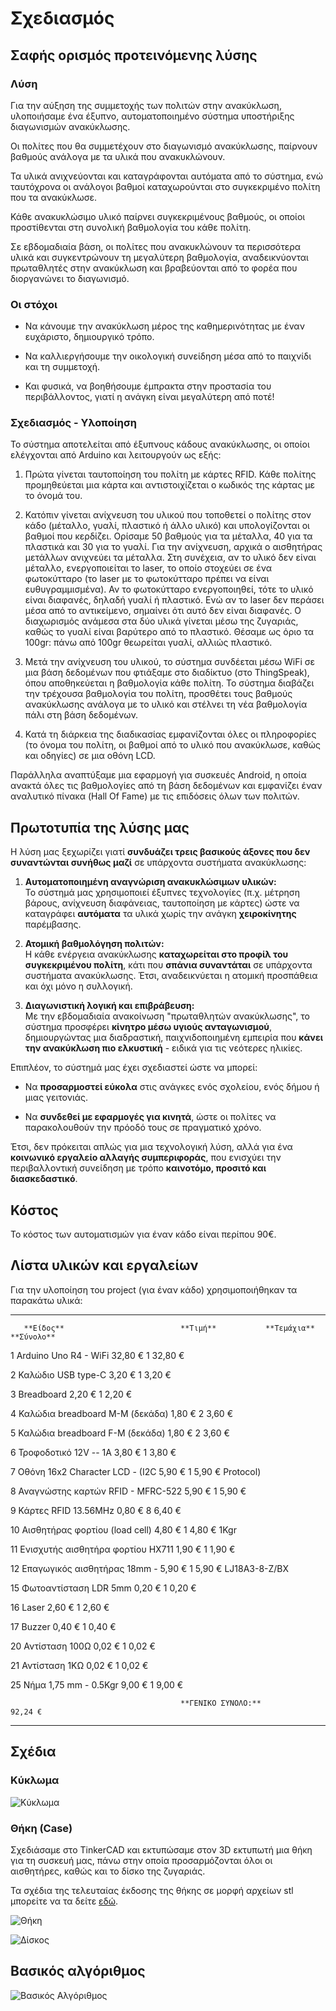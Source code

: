 # Σχεδιασμός

## Σαφής ορισμός προτεινόμενης λύσης

### Λύση

Για την αύξηση της συμμετοχής των πολιτών στην ανακύκλωση, υλοποιήσαμε ένα έξυπνο, αυτοματοποιημένο σύστημα υποστήριξης διαγωνισμών ανακύκλωσης.

Οι πολίτες που θα συμμετέχουν στο διαγωνισμό ανακύκλωσης, παίρνουν βαθμούς ανάλογα με τα υλικά που ανακυκλώνουν.

Τα υλικά ανιχνεύονται και καταγράφονται αυτόματα από το σύστημα, ενώ ταυτόχρονα οι ανάλογοι βαθμοί καταχωρούνται στο συγκεκριμένο πολίτη που τα ανακύκλωσε.

Κάθε ανακυκλώσιμο υλικό παίρνει συγκεκριμένους βαθμούς, οι οποίοι προστίθενται στη συνολική βαθμολογία του κάθε πολίτη.

Σε εβδομαδιαία βάση, οι πολίτες που ανακυκλώνουν τα περισσότερα υλικά και συγκεντρώνουν τη μεγαλύτερη βαθμολογία, αναδεικνύονται πρωταθλητές στην ανακύκλωση και βραβεύονται από το φορέα που διοργανώνει το διαγωνισμό.

### Οι στόχοι

-   Να κάνουμε την ανακύκλωση μέρος της καθημερινότητας με έναν ευχάριστο, δημιουργικό τρόπο.

-   Να καλλιεργήσουμε την οικολογική συνείδηση μέσα από το παιχνίδι και τη συμμετοχή.

-   Και φυσικά, να βοηθήσουμε έμπρακτα στην προστασία του περιβάλλοντος, γιατί η ανάγκη είναι μεγαλύτερη από ποτέ!

### Σχεδιασμός - Υλοποίηση

Το σύστημα αποτελείται από έξυπνους κάδους ανακύκλωσης, οι οποίοι ελέγχονται από Arduino και λειτουργούν ως εξής:

1.  Πρώτα γίνεται ταυτοποίηση του πολίτη με κάρτες RFID. Κάθε πολίτης προμηθεύεται μια κάρτα και αντιστοιχίζεται ο κωδικός της κάρτας με το όνομά του.

2.  Κατόπιν γίνεται ανίχνευση του υλικού που τοποθετεί ο πολίτης στον κάδο (μέταλλο, γυαλί, πλαστικό ή άλλο υλικό) και υπολογίζονται οι βαθμοί που κερδίζει. Ορίσαμε 50 βαθμούς για τα μέταλλα, 40 για τα πλαστικά και 30 για το γυαλί. Για την ανίχνευση, αρχικά ο αισθητήρας μετάλλων ανιχνεύει τα μέταλλα. Στη συνέχεια, αν το υλικό δεν είναι μέταλλο, ενεργοποιείται το laser, το οποίο στοχεύει σε ένα φωτοκύτταρο (το laser με το φωτοκύτταρο πρέπει να είναι ευθυγραμμισμένα). Αν το φωτοκύτταρο ενεργοποιηθεί, τότε το υλικό είναι διαφανές, δηλαδή γυαλί ή πλαστικό. Ενώ αν το laser δεν περάσει μέσα από το αντικείμενο, σημαίνει ότι αυτό δεν είναι διαφανές. Ο διαχωρισμός ανάμεσα στα δύο υλικά γίνεται μέσω της ζυγαριάς, καθώς το γυαλί είναι βαρύτερο από το πλαστικό. Θέσαμε ως όριο τα 100gr: πάνω από 100gr θεωρείται γυαλί, αλλιώς πλαστικό.

3.  Μετά την ανίχνευση του υλικού, το σύστημα συνδέεται μέσω WiFi σε μια βάση δεδομένων που φτιάξαμε στο διαδίκτυο (στο ThingSpeak), όπου αποθηκεύεται η βαθμολογία κάθε πολίτη. Το σύστημα διαβάζει την τρέχουσα βαθμολογία του πολίτη, προσθέτει τους βαθμούς ανακύκλωσης ανάλογα με το υλικό και στέλνει τη νέα βαθμολογία πάλι στη βάση δεδομένων.

4.  Κατά τη διάρκεια της διαδικασίας εμφανίζονται όλες οι πληροφορίες (το όνομα του πολίτη, οι βαθμοί από το υλικό που ανακύκλωσε, καθώς και οδηγίες) σε μια οθόνη LCD.

Παράλληλα αναπτύξαμε μια εφαρμογή για συσκευές Android, η οποία ανακτά όλες τις βαθμολογίες από τη βάση δεδομένων και εμφανίζει έναν αναλυτικό πίνακα (Hall Of Fame) με τις επιδόσεις όλων των πολιτών.

## Πρωτοτυπία της λύσης μας

Η λύση μας ξεχωρίζει γιατί **συνδυάζει τρεις βασικούς άξονες που δεν
συναντώνται συνήθως μαζί** σε υπάρχοντα συστήματα ανακύκλωσης:

1.  **Αυτοματοποιημένη αναγνώριση ανακυκλώσιμων υλικών:**\
    Το σύστημά μας χρησιμοποιεί έξυπνες τεχνολογίες (π.χ. μέτρηση βάρους, ανίχνευση διαφάνειας, ταυτοποίηση με κάρτες) ώστε να καταγράφει **αυτόματα** τα υλικά χωρίς την ανάγκη **χειροκίνητης** παρέμβασης.

2.  **Ατομική βαθμολόγηση πολιτών:**\
    Η κάθε ενέργεια ανακύκλωσης **καταχωρείται στο προφίλ του συγκεκριμένου πολίτη**, κάτι που **σπάνια συναντάται** σε υπάρχοντα συστήματα ανακύκλωσης. Έτσι, αναδεικνύεται η ατομική προσπάθεια και όχι μόνο η συλλογική.

4.  **Διαγωνιστική λογική και επιβράβευση:**\
    Με την εβδομαδιαία ανακοίνωση "πρωταθλητών ανακύκλωσης", το σύστημα προσφέρει **κίνητρο μέσω υγιούς ανταγωνισμού**, δημιουργώντας μια διαδραστική, παιχνιδοποιημένη εμπειρία που **κάνει την ανακύκλωση πιο ελκυστική** - ειδικά για τις νεότερες ηλικίες.

Επιπλέον, το σύστημά μας έχει σχεδιαστεί ώστε να μπορεί:

-   Να **προσαρμοστεί εύκολα** στις ανάγκες ενός σχολείου, ενός δήμου ή μιας γειτονιάς.

-   Να **συνδεθεί με εφαρμογές για κινητά**, ώστε οι πολίτες να παρακολουθούν την πρόοδό τους σε πραγματικό χρόνο.

Έτσι, δεν πρόκειται απλώς για μια τεχνολογική λύση, αλλά για ένα **κοινωνικό εργαλείο αλλαγής συμπεριφοράς**, που ενισχύει την περιβαλλοντική συνείδηση με τρόπο **καινοτόμο, προσιτό και διασκεδαστικό**.

## Κόστος

Το κόστος των αυτοματισμών για έναν κάδο είναι περίπου 90€.

## Λίστα υλικών και εργαλείων

Για την υλοποίηση του project (για έναν κάδο) χρησιμοποιήθηκαν τα
παρακάτω υλικά:

  ---- ---------------------------------- ------------------ ------------- ------------
       **Είδος**                          **Τιμή**           **Τεμάχια**   **Σύνολο**

  1    Arduino Uno R4 - WiFi              32,80 €            1             32,80 €

  2    Καλώδιο USB type-C                 3,20 €             1             3,20 €

  3    Breadboard                         2,20 €             1             2,20 €

  4    Καλώδια breadboard Μ-Μ (δεκάδα)    1,80 €             2             3,60 €

  5    Καλώδια breadboard F-Μ (δεκάδα)    1,80 €             2             3,60 €

  6    Τροφοδοτικό 12V -- 1A              3,80 €             1             3,80 €

  7    Οθόνη 16x2 Character LCD - (I2C    5,90 €             1             5,90 €
       Protocol)                                                           

  8    Αναγνώστης καρτών RFID - MFRC-522  5,90 €             1             5,90 €

  9    Κάρτες RFID 13.56MHz               0,80 €             8             6,40 €

  10   Αισθητήρας φορτίου (load cell)     4,80 €             1             4,80 €
       1Kgr                                                                

  11   Ενισχυτής αισθητήρα φορτίου HX711  1,90 €             1             1,90 €

  12   Επαγωγικός αισθητήρας 18mm -       5,90 €             1             5,90 €
       LJ18A3-8-Z/BX                                                       

  15   Φωτοαντίσταση LDR 5mm              0,20 €             1             0,20 €

  16   Laser                              2,60 €             1             2,60 €

  17   Buzzer                             0,40 €             1             0,40 €

  20   Αντίσταση 100Ω                     0,02 €             1             0,02 €

  21   Αντίσταση 1ΚΩ                      0,02 €             1             0,02 €

  25   Νήμα 1,75 mm - 0.5Kgr              9,00 €             1             9,00 €

                                                                           

                                          **ΓΕΝΙΚΟ ΣΥΝΟΛΟ:**               92,24 €
  ---- ---------------------------------- ------------------ ------------- ------------

## Σχέδια

### Κύκλωμα

![Κύκλωμα](/hardware-design/RecyclingChallengeCircuit.png)

### Θήκη (Case)

Σχεδιάσαμε στο TinkerCAD και εκτυπώσαμε στον 3D εκτυπωτή μια θήκη για τη
συσκευή μας, πάνω στην οποία προσαρμόζονται όλοι οι αισθητήρες, καθώς
και το δίσκο της ζυγαριάς.

Τα σχέδια της τελευταίας έκδοσης της θήκης σε μορφή αρχείων stl μπορείτε
να τα δείτε [εδώ](/hardware-design/3D-objects).

![Θήκη](/hardware-design/3D-objects/Case.png)

![Δίσκος](/hardware-design/3D-objects/ScaleDisc.png)

## Βασικός αλγόριθμος

![Βασικός Αλγόριθμος](/code/BasicAlgorithm.png)
